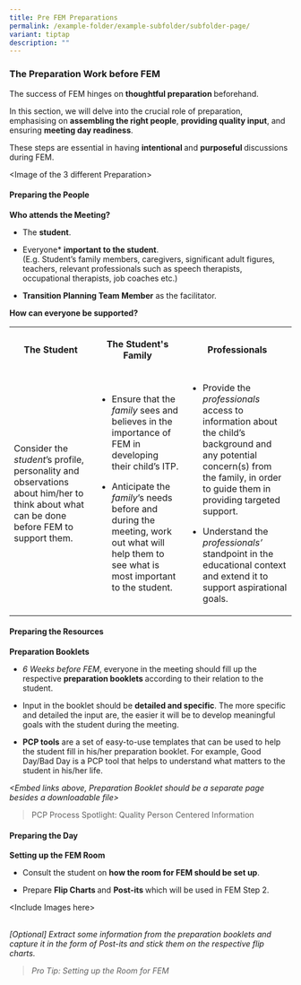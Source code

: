 ```yaml
---
title: Pre FEM Preparations
permalink: /example-folder/example-subfolder/subfolder-page/
variant: tiptap
description: ""
---
```

<h3><strong>The Preparation Work before FEM</strong></h3>
<p>The success of FEM hinges on <strong>thoughtful preparation </strong>beforehand.</p>
<p>In this section, we will delve into the crucial role of preparation, emphasising
on <strong>assembling the right people</strong>, <strong>providing quality input</strong>,
and ensuring <strong>meeting day readiness</strong>.</p>
<p>These steps are essential in having <strong>intentional </strong>and <strong>purposeful </strong>discussions
during FEM.</p>
<p></p>
<p>&lt;Image of the 3 different Preparation&gt;</p>
<p></p>
<h4>Preparing the People</h4>
<p><strong>Who attends the Meeting?</strong>
</p>
<ul data-tight="true" class="tight">
<li>
<p>The <strong>student</strong>.</p>
</li>
<li>
<p>Everyone* <strong>important to the student</strong>.
<br>(E.g. Student’s family members, caregivers, significant adult figures,
teachers, relevant professionals such as speech therapists, occupational
therapists, job coaches etc.)</p>
</li>
<li>
<p><strong>Transition Planning Team Member</strong> as the facilitator​.</p>
<p></p>
</li>
</ul>
<p><strong>How can everyone be supported?</strong>
</p>
<table>
<tbody>
<tr>
<th rowspan="1" colspan="1">
<p>The Student</p>
</th>
<th rowspan="1" colspan="1">
<p>The Student's Family</p>
</th>
<th rowspan="1" colspan="1">
<p>Professionals</p>
</th>
</tr>
<tr>
<td rowspan="1" colspan="1">
<p>Consider the <em>student</em>’s profile, personality and observations about
him/her to think about what can be done before FEM to support them.&nbsp;</p>
</td>
<td rowspan="1" colspan="1">
<ul data-tight="true" class="tight">
<li>
<p>Ensure that the <em>family</em> sees and believes in the importance of FEM
in developing their child’s ITP.</p>
</li>
<li>
<p>Anticipate the <em>family</em>’s needs before and during the meeting, work
out what will help them to see what is most important to the student.</p>
</li>
</ul>
</td>
<td rowspan="1" colspan="1">
<ul data-tight="true" class="tight">
<li>
<p>Provide the <em>professionals </em>access to information about the child’s
background and any potential concern(s) from the family, in order to guide
them in providing targeted support.</p>
</li>
<li>
<p>Understand the <em>professionals’</em> standpoint in the educational context
and extend it to support aspirational goals.</p>
</li>
</ul>
</td>
</tr>
</tbody>
</table>
<p></p>
<h4>Preparing the Resources</h4>
<p><strong>Preparation Booklets</strong>
</p>
<ul data-tight="true" class="tight">
<li>
<p><em>6 Weeks before FEM</em>, everyone in the meeting should fill up the
respective <strong>preparation booklets </strong>according to their relation
to the student.</p>
</li>
<li>
<p>Input in the booklet should be <strong>detailed and specific</strong>.
The more specific and detailed the input are, the easier it will be to
develop meaningful goals with the student during the meeting.</p>
</li>
<li>
<p><strong>PCP tools</strong> are a set of easy-to-use templates that can
be used to help the student fill in his/her preparation booklet. For example,
Good Day/Bad Day is a PCP tool that helps to understand what matters to
the student in his/her life.</p>
</li>
</ul>
<p><em>&lt;Embed links above, Preparation Booklet should be a separate page besides a downloadable file&gt;</em>
</p>
<p></p>
<blockquote>
<p>PCP Process Spotlight: Quality Person Centered Information</p>
</blockquote>
<p></p>
<h4>Preparing the Day</h4>
<p><strong>Setting up the FEM Room</strong>
</p>
<ul data-tight="true" class="tight">
<li>
<p>Consult the student on <strong>how the room for FEM should be set up</strong>.&nbsp;</p>
</li>
<li>
<p>Prepare <strong>Flip Charts </strong>and <strong>Post-its </strong>which
will be used in FEM Step 2.&nbsp;</p>
</li>
</ul>
<p>&lt;Include Images here&gt;</p>
<p><em><br>[Optional] Extract some information from the preparation booklets and capture it in the form of Post-its&nbsp;and stick them on the respective flip charts.</em>
</p>
<blockquote>
<p><em>Pro Tip: Setting up the Room for FEM</em>
</p>
</blockquote>
<p></p>